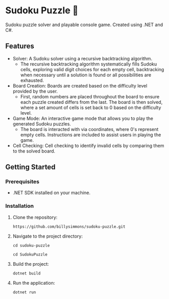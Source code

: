 Sudoku Puzzle 🧩
=============

Sudoku puzzle solver and playable console game. Created using .NET and C#.

Features
--------

-   Solver: A Sudoku solver using a recursive backtracking algorithm.
    - The recursive backtracking algorithm systematically fills Sudoku cells, exploring valid digit choices for each empty cell, backtracking when necessary until a solution is found or all possibilities are exhausted.
-   Board Creation: Boards are created based on the difficulty level provided by the user.
    - First, random numbers are placed throughout the board to ensure each puzzle created differs from the last. The board is then solved, where a set amount of cells is set back to 0 based on the difficulty level. 
-   Game Mode: An interactive game mode that allows you to play the generated Sudoku puzzles.
    - The board is interacted with via coordinates, where 0's represent empty cells. Instructions are included to assist users in playing the game.
-   Cell Checking: Cell checking to identify invalid cells by comparing them to the solved board.

Getting Started
---------------

### Prerequisites

-   .NET SDK installed on your machine.

### Installation

1.  Clone the repository:

    `https://github.com/billysimmons/sudoku-puzzle.git`

3.  Navigate to the project directory:

    `cd sudoku-puzzle`
    
    `cd SudokuPuzzle`

5.  Build the project:

    `dotnet build`

7.  Run the application:

    `dotnet run`

